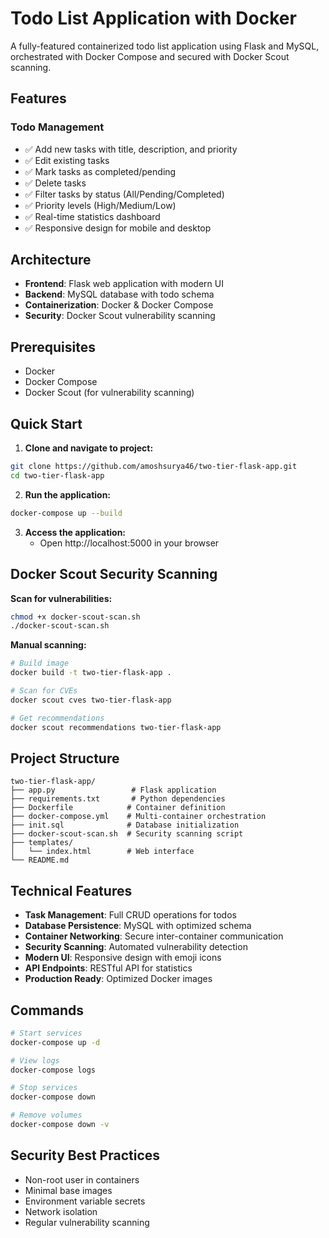 # Todo List Application with Docker

A fully-featured containerized todo list application using Flask and MySQL, orchestrated with Docker Compose and secured with Docker Scout scanning.

## Features

### Todo Management
- ✅ Add new tasks with title, description, and priority
- ✅ Edit existing tasks
- ✅ Mark tasks as completed/pending
- ✅ Delete tasks
- ✅ Filter tasks by status (All/Pending/Completed)
- ✅ Priority levels (High/Medium/Low)
- ✅ Real-time statistics dashboard
- ✅ Responsive design for mobile and desktop

## Architecture

- **Frontend**: Flask web application with modern UI
- **Backend**: MySQL database with todo schema
- **Containerization**: Docker & Docker Compose
- **Security**: Docker Scout vulnerability scanning

## Prerequisites

- Docker
- Docker Compose
- Docker Scout (for vulnerability scanning)

## Quick Start

1. **Clone and navigate to project:**
```bash
git clone https://github.com/amoshsurya46/two-tier-flask-app.git
cd two-tier-flask-app
```

2. **Run the application:**
```bash
docker-compose up --build
```

3. **Access the application:**
   - Open http://localhost:5000 in your browser

## Docker Scout Security Scanning

**Scan for vulnerabilities:**
```bash
chmod +x docker-scout-scan.sh
./docker-scout-scan.sh
```

**Manual scanning:**
```bash
# Build image
docker build -t two-tier-flask-app .

# Scan for CVEs
docker scout cves two-tier-flask-app

# Get recommendations
docker scout recommendations two-tier-flask-app
```

## Project Structure

```
two-tier-flask-app/
├── app.py                 # Flask application
├── requirements.txt       # Python dependencies
├── Dockerfile            # Container definition
├── docker-compose.yml    # Multi-container orchestration
├── init.sql              # Database initialization
├── docker-scout-scan.sh  # Security scanning script
├── templates/
│   └── index.html        # Web interface
└── README.md
```

## Technical Features

- **Task Management**: Full CRUD operations for todos
- **Database Persistence**: MySQL with optimized schema
- **Container Networking**: Secure inter-container communication
- **Security Scanning**: Automated vulnerability detection
- **Modern UI**: Responsive design with emoji icons
- **API Endpoints**: RESTful API for statistics
- **Production Ready**: Optimized Docker images

## Commands

```bash
# Start services
docker-compose up -d

# View logs
docker-compose logs

# Stop services
docker-compose down

# Remove volumes
docker-compose down -v
```

## Security Best Practices

- Non-root user in containers
- Minimal base images
- Environment variable secrets
- Network isolation
- Regular vulnerability scanning